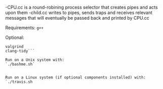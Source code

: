 


-CPU.cc is a round-robining process selector that creates pipes and acts upon them
-child.cc writes to pipes, sends traps and receives relevant messages that will eventually be passed back and printed by CPU.cc


Requirements:
```g++```

Optional:
```
valgrind
clang-tidy```

Run on a Unix system with:
`./bashme.sh`


Run on a Linux system (if optional components installed) with:
`./travis.sh
